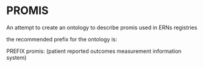 # PROMIS
An attempt to create an ontology to describe promis used in ERNs registries

the recommended prefix for the ontology is:

PREFIX promis: (patient reported outcomes measurement information system)
